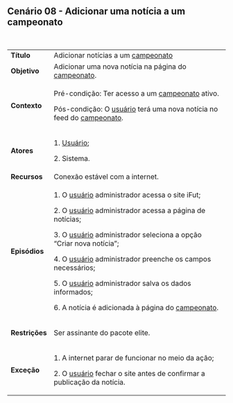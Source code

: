 ## Cenário 08 - Adicionar uma notícia a um campeonato
<br>

<table class="table table-striped border">
    <tr>
        <td>
            <b>Título</b>
        </td>
        <td>
            Adicionar notícias a um <a href="../../lexico/#campeonato">campeonato</a>
        </td>
    </tr>
    <tr>
        <td>
            <b>Objetivo</b>
        </td>
        <td>
            Adicionar uma nova notícia na página do <a href="../../lexico/#campeonato">campeonato</a>.
        </td>
    </tr>
    <tr>
        <td>
            <b>Contexto</b>
        </td>
        <td>
            <p>Pré-condição: Ter acesso a um <a href="../../lexico/#campeonato">campeonato</a> ativo.</p>
            <p>Pós-condição: O  <a href="../../lexico/#usuario">usuário</a> terá uma nova notícia no feed do <a href="../../lexico/#campeonato">campeonato</a>.</p>
        </td>
    </tr>
    <tr>
        <td>
            <b>Atores</b>
        </td>
        <td>
            <p>1.  <a href="../../lexico/#usuario">Usuário</a>;</p>
            <p>2. Sistema.</p>
        </td>
    </tr>
    <tr>
        <td>
            <b>Recursos</b>
        </td>
        <td>
            Conexão estável com a internet.
        </td>
    </tr>
    <tr>
        <td>
            <b>Episódios</b>
        </td>
        <td>
            <p>1. O  <a href="../../lexico/#usuario">usuário</a> administrador acessa o site iFut;</p>
            <p>2. O  <a href="../../lexico/#usuario">usuário</a> administrador acessa a página de notícias;</p>
            <p>3. O  <a href="../../lexico/#usuario">usuário</a> administrador seleciona a opção “Criar nova notícia”;</p>
            <p>4. O  <a href="../../lexico/#usuario">usuário</a> administrador preenche os campos necessários;</p>
            <p>5. O  <a href="../../lexico/#usuario">usuário</a> administrador salva os dados informados;</p>
            <p>6. A notícia é adicionada à página do <a href="../../lexico/#campeonato">campeonato</a>.</p>
        </td>
    </tr>
    <tr>
        <td>
            <b>Restrições</b>
        </td>
        <td>
            <p>Ser assinante do pacote elite.</p>
        </td>
    </tr>
    <tr>
        <td>
            <b>Exceção</b>
        </td>
        <td>
            <p>1. A internet parar de funcionar no meio da ação;</p>
            <p>2. O  <a href="../../lexico/#usuario">usuário</a> fechar o site antes de confirmar a publicação da notícia.</p>
        </td>
    </tr>
</table>
